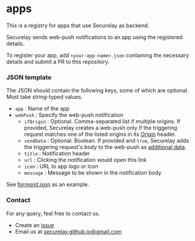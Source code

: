 # apps
This is a registry for apps that use Securelay as backend.

Securelay sends web-push notifications to an app using the registered details. 

To register your app, add `<your-app-name>.json` containing the necessary details and submit a PR to this repository.

### JSON template
The JSON should contain the following keys, some of which are optional. Most take string-typed values.

- `app` : Name of the app
- `webPush` : Specify the web-push notification
    - `ifOrigin` : Optional. Comma-separated list if multiple origins. If provided, Securelay creates a web-push only if the triggering request matches one of the listed origins in its [Origin](https://developer.mozilla.org/en-US/docs/Web/HTTP/Reference/Headers/Origin) header.
    - `sendData` : Optional. Boolean. If provided and `true`, Securelay adds the triggering request's body to the web-push as [additional data](https://documentation.onesignal.com/reference/push-notification#custom-data--categories).
    - `title` : Notification header
    - `url` : Clicking the notification would open this link
    - `icon` : URL to app logo or icon
    - `message` : Message to be shown in the notification body

See [formonit.json](./formonit.json) as an example.

### Contact
For any query, feel free to contact us.
- Create an [issue](https://github.com/securelay/apps/issues)
- Email us at [securelay.github.io@gmail.com](mailto:securelay.github.io@gmail.com)
